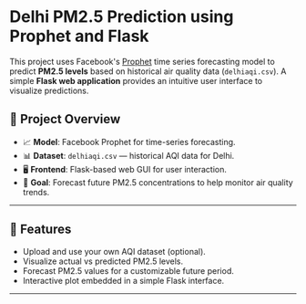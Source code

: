# Delhi PM2.5 Prediction using Prophet and Flask

This project uses Facebook's [Prophet](https://facebook.github.io/prophet/) time series forecasting model to predict **PM2.5 levels** based on historical air quality data (`delhiaqi.csv`). A simple **Flask web application** provides an intuitive user interface to visualize predictions.

## 📌 Project Overview

- 📈 **Model**: Facebook Prophet for time-series forecasting.
- 📊 **Dataset**: `delhiaqi.csv` — historical AQI data for Delhi.
- 🖥️ **Frontend**: Flask-based web GUI for user interaction.
- 📍 **Goal**: Forecast future PM2.5 concentrations to help monitor air quality trends.

---

## 🚀 Features

- Upload and use your own AQI dataset (optional).
- Visualize actual vs predicted PM2.5 levels.
- Forecast PM2.5 values for a customizable future period.
- Interactive plot embedded in a simple Flask interface.

---


